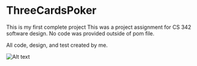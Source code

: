 # ThreeCardsPoker

This is my first complete project
This was a project assignment for CS 342 software design. No code was provided outside of pom file. 

All code, design, and test created by me. 

![Alt text](screenshot?raw=true "Optional Title")
